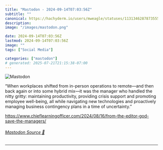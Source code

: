 ```yaml
---
title: "Mastodon - 2024-09-14T07:03:56Z"
subtitle: ""
canonical: https://hachyderm.io/users/mweagle/statuses/113134628787355574
description:
image: "/images/mastodon.png"

date: 2024-09-14T07:03:56Z
lastmod: 2024-09-14T07:03:56Z
image: ""
tags: ["Social Media"]

categories: ["mastodon"]
# generated: 2025-07-21T21:15:38-07:00
---
```

![Mastodon](/images/mastodon.png)

<p>“When workplaces shifted from in-person operations to remote—and then back again or into some hybrid mix—it was the manager who handled the nitty gritty: maintaining productivity, providing crisis support and promoting employee well-being, all while navigating new technologies and proactively managing business contingency plans in a time of uncertainty.”</p><p><a href="https://www.chieflearningofficer.com/2024/08/16/from-the-editor-god-save-the-managers/" target="_blank" rel="nofollow noopener noreferrer" translate="no"><span class="invisible">https://www.</span><span class="ellipsis">chieflearningofficer.com/2024/</span><span class="invisible">08/16/from-the-editor-god-save-the-managers/</span></a></p>


###### [Mastodon Source 🐘](https://hachyderm.io/@mweagle/113134628787355574)

___
